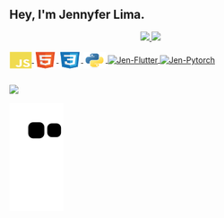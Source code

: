 ## Hey, I'm Jennyfer Lima.

<div align="center">
  <a href="https://github.com/jennyferlima">
  <img height="180em" src="https://github-readme-stats.vercel.app/api?username=jennyferlima&show_icons=true&theme=dracula&include_all_commits=true&count_private=true"/>
  <img height="180em" src="https://github-readme-stats.vercel.app/api/top-langs/?username=jennyferlima&layout=compact&langs_count=7&theme=dracula"/>
</div>
  
<div style="display: inline_block"><br>
  <img align="center" alt="Jen-Js" height="30" width="40" src="https://raw.githubusercontent.com/devicons/devicon/master/icons/javascript/javascript-plain.svg">
  <img align="center" alt="Jen-HTML" height="30" width="40" src="https://raw.githubusercontent.com/devicons/devicon/master/icons/html5/html5-original.svg">
  <img align="center" alt="Jen-CSS" height="30" width="40" src="https://raw.githubusercontent.com/devicons/devicon/master/icons/css3/css3-original.svg">
  <img align="center" alt="Jen-Python" height="30" width="40" src="https://raw.githubusercontent.com/devicons/devicon/master/icons/python/python-original.svg">
  <img align="center" alt="Jen-Flutter" height="30" width="40" src="https://cdn.jsdelivr.net/gh/devicons/devicon/icons/flutter/flutter-original.svg" />
  <img align="center" alt="Jen-Pytorch" height="30" width="40" src="https://cdn.jsdelivr.net/gh/devicons/devicon/icons/pytorch/pytorch-original.svg" />

          
      
          
</div>
  
  ##
 
<div> 
  <a href="https://www.linkedin.com/in/jennyfer-lima" target="_blank"><img src="https://img.shields.io/badge/-LinkedIn-%230077B5?style=for-the-badge&logo=linkedin&logoColor=white" target="_blank"></a> 
  
  ![Snake animation](https://github.com/jennyferlima/jennyferlima/blob/output/github-contribution-grid-snake.svg)
  
 
</div>
  
  
  
<!---

- 👋 Hi, I’m @JennyferLima
- 👀 I’m interested in ...
- 🌱 I’m currently learning ...
- 💞️ I’m looking to collaborate on ...
- 📫 How to reach me ...

JennyferLima/JennyferLima is a ✨ special ✨ repository because its `README.md` (this file) appears on your GitHub profile.
You can click the Preview link to take a look at your changes.
--->
